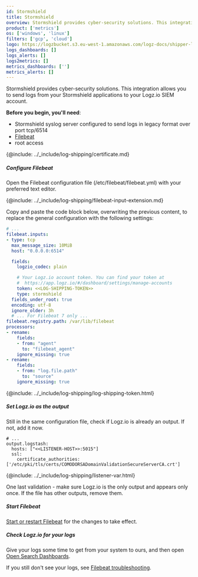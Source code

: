 ```yaml
---
id: Stormshield
title: Stormshield
overview: Stormshield provides cyber-security solutions. This integration allows you to send logs from your Stormshield applications to your Logz.io SIEM account.
product: ['metrics']
os: ['windows', 'linux']
filters: ['gcp', 'cloud']
logo: https://logzbucket.s3.eu-west-1.amazonaws.com/logz-docs/shipper-logos/stormshield.png
logs_dashboards: []
logs_alerts: []
logs2metrics: []
metrics_dashboards: ['']
metrics_alerts: []
---
```


Stormshield provides cyber-security solutions. This integration allows you to send logs from your Stormshield applications to your Logz.io SIEM account.

**Before you begin, you'll need**:

* Stormshield syslog server configured to send logs in legacy format over port tcp/6514
* [Filebeat](https://www.elastic.co/guide/en/beats/filebeat/current/filebeat-installation.html)
* root access

 

{@include: ../_include/log-shipping/certificate.md}

##### Configure Filebeat

Open the Filebeat configuration file (/etc/filebeat/filebeat.yml) with your preferred text editor.

{@include: ../_include/log-shipping/filebeat-input-extension.md}


Copy and paste the code block below, overwriting the previous content, to replace the general configuration with the following settings:

```yaml
# ...
filebeat.inputs:
- type: tcp
  max_message_size: 10MiB
  host: "0.0.0.0:6514"

  fields:
    logzio_codec: plain

    # Your Logz.io account token. You can find your token at
    #  https://app.logz.io/#/dashboard/settings/manage-accounts
    token: <<LOG-SHIPPING-TOKEN>>
    type: stormshield
  fields_under_root: true
  encoding: utf-8
  ignore_older: 3h 
  # ... For Filebeat 7 only ...
filebeat.registry.path: /var/lib/filebeat
processors:
- rename:
    fields:
    - from: "agent"
      to: "filebeat_agent"
    ignore_missing: true
- rename:
    fields:
    - from: "log.file.path"
      to: "source"
    ignore_missing: true
```
{@include: ../_include/log-shipping/log-shipping-token.html}

##### Set Logz.io as the output

Still in the same configuration file, check if Logz.io is already an output. If not, add it now.

```
# ...
output.logstash:
  hosts: ["<<LISTENER-HOST>>:5015"]
  ssl:
    certificate_authorities: ['/etc/pki/tls/certs/COMODORSADomainValidationSecureServerCA.crt']
```

{@include: ../_include/log-shipping/listener-var.html} 

One last validation - make sure Logz.io is the only output and appears only once.
If the file has other outputs, remove them.

##### Start Filebeat

[Start or restart Filebeat](https://www.elastic.co/guide/en/beats/filebeat/master/filebeat-starting.html) for the changes to take effect.


##### Check Logz.io for your logs

Give your logs some time to get from your system to ours, and then open [Open Search Dashboards](https://app.logz.io/#/dashboard/osd).

If you still don't see your logs, see [Filebeat troubleshooting](https://docs.logz.io/shipping/log-sources/filebeat.html#troubleshooting).

 
